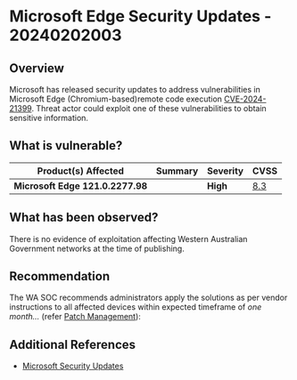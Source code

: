 # Microsoft Edge Security Updates - 20240202003

## Overview

Microsoft has released security updates to address vulnerabilities in Microsoft Edge (Chromium-based)remote code execution [CVE-2024-21399](https://www.cve.org/CVERecord?id=CVE-2024-21399). Threat actor could exploit one of these vulnerabilities to obtain sensitive information.

## What is vulnerable?

| Product(s) Affected | Summary | Severity     | CVSS |
| ------------------- | ------- | ------------ | ---- |
| **Microsoft Edge 121.0.2277.98** |         | **High** | [8.3](https://nvd.nist.gov/vuln-metrics/cvss/v3-calculator?name=CVE-2024-21399&vector=AV:N/AC:H/PR:N/UI:R/S:C/C:H/I:H/A:H&version=3.1&source=Microsoft%20Corporation)  |

## What has been observed?

There is no evidence of exploitation affecting Western Australian Government networks at the time of publishing.

## Recommendation

The WA SOC recommends administrators apply the solutions as per vendor instructions to all affected devices within expected timeframe of *one month...* (refer [Patch Management](../guidelines/patch-management.md)):


## Additional References

- [Microsoft Security Updates](https://msrc.microsoft.com/update-guide/vulnerability/CVE-2024-21399)
